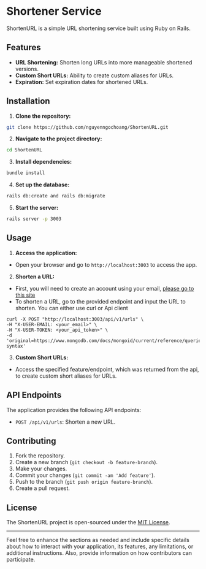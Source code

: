# Shortener Service

ShortenURL is a simple URL shortening service built using Ruby on Rails.

## Features

- **URL Shortening:** Shorten long URLs into more manageable shortened versions.
- **Custom Short URLs:** Ability to create custom aliases for URLs.
- **Expiration:** Set expiration dates for shortened URLs.

## Installation

1. **Clone the repository:**
  ```bash
  git clone https://github.com/nguyenngochoang/ShortenURL.git
  ```

2. **Navigate to the project directory:**
  ```bash
  cd ShortenURL
  ```

3. **Install dependencies:**
  ```bash
  bundle install
  ```

4. **Set up the database:**
  ```bash
  rails db:create and rails db:migrate
  ```

5. **Start the server:**
  ```bash
  rails server -p 3003
  ```

## Usage

1. **Access the application:**
  - Open your browser and go to `http://localhost:3003` to access the app.

2. **Shorten a URL:**
  - First, you will need to create an account using your email, [please go to this site](https://shortener-service-api.onrender.com/)
  - To shorten a URL, go to the provided endpoint and input the URL to shorten. You can either use curl or Api client

```
curl -X POST "http://localhost:3003/api/v1/urls" \
-H "X-USER-EMAIL: <your_email>" \
-H "X-USER-TOKEN: <your_api_token>" \
-d 'original=https://www.mongodb.com/docs/mongoid/current/reference/queries/#condition-syntax'
```

3. **Custom Short URLs:**
  - Access the specified feature/endpoint, which was returned from the api, to create custom short aliases for URLs.

## API Endpoints

The application provides the following API endpoints:
- `POST /api/v1/urls`: Shorten a new URL.

## Contributing

1. Fork the repository.
2. Create a new branch (`git checkout -b feature-branch`).
3. Make your changes.
4. Commit your changes (`git commit -am 'Add feature'`).
5. Push to the branch (`git push origin feature-branch`).
6. Create a pull request.

## License

The ShortenURL project is open-sourced under the [MIT License](LICENSE).

---

Feel free to enhance the sections as needed and include specific details about how to interact with your application, its features, any limitations, or additional instructions. Also, provide information on how contributors can participate.
